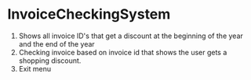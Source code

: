 # InvoiceCheckingSystem

1. Shows all invoice ID's that get a discount at the beginning of the year and the end of the year
2. Checking invoice based on invoice id that shows the user gets a shopping discount.
3. Exit menu
